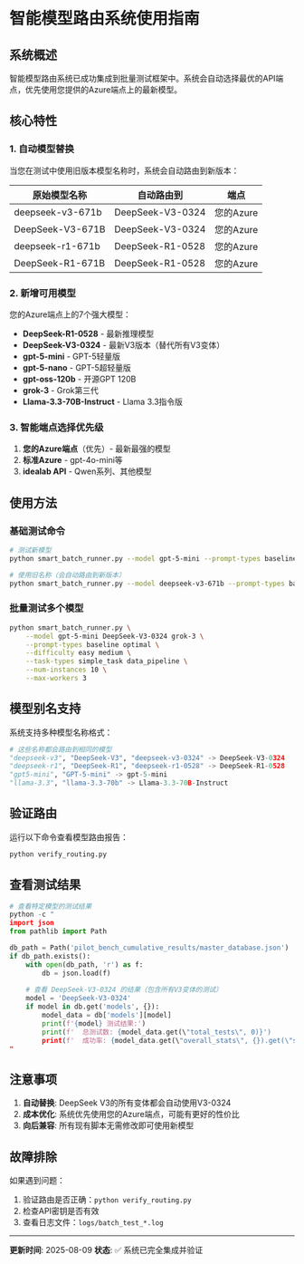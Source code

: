 # 智能模型路由系统使用指南

## 系统概述

智能模型路由系统已成功集成到批量测试框架中。系统会自动选择最优的API端点，优先使用您提供的Azure端点上的最新模型。

## 核心特性

### 1. 自动模型替换
当您在测试中使用旧版本模型名称时，系统会自动路由到新版本：

| 原始模型名称 | 自动路由到 | 端点 |
|------------|-----------|------|
| deepseek-v3-671b | DeepSeek-V3-0324 | 您的Azure |
| DeepSeek-V3-671B | DeepSeek-V3-0324 | 您的Azure |
| deepseek-r1-671b | DeepSeek-R1-0528 | 您的Azure |
| DeepSeek-R1-671B | DeepSeek-R1-0528 | 您的Azure |

### 2. 新增可用模型
您的Azure端点上的7个强大模型：

- **DeepSeek-R1-0528** - 最新推理模型
- **DeepSeek-V3-0324** - 最新V3版本（替代所有V3变体）
- **gpt-5-mini** - GPT-5轻量版
- **gpt-5-nano** - GPT-5超轻量版
- **gpt-oss-120b** - 开源GPT 120B
- **grok-3** - Grok第三代
- **Llama-3.3-70B-Instruct** - Llama 3.3指令版

### 3. 智能端点选择优先级

1. **您的Azure端点**（优先）- 最新最强的模型
2. **标准Azure** - gpt-4o-mini等
3. **idealab API** - Qwen系列、其他模型

## 使用方法

### 基础测试命令
```bash
# 测试新模型
python smart_batch_runner.py --model gpt-5-mini --prompt-types baseline --difficulty easy --task-types simple_task --num-instances 1

# 使用旧名称（会自动路由到新版本）
python smart_batch_runner.py --model deepseek-v3-671b --prompt-types baseline --difficulty easy --task-types simple_task --num-instances 1
```

### 批量测试多个模型
```bash
python smart_batch_runner.py \
    --model gpt-5-mini DeepSeek-V3-0324 grok-3 \
    --prompt-types baseline optimal \
    --difficulty easy medium \
    --task-types simple_task data_pipeline \
    --num-instances 10 \
    --max-workers 3
```

## 模型别名支持

系统支持多种模型名称格式：

```python
# 这些名称都会路由到相同的模型
"deepseek-v3", "DeepSeek-V3", "deepseek-v3-0324" -> DeepSeek-V3-0324
"deepseek-r1", "DeepSeek-R1", "deepseek-r1-0528" -> DeepSeek-R1-0528
"gpt5-mini", "GPT-5-mini" -> gpt-5-mini
"llama-3.3", "llama-3.3-70b" -> Llama-3.3-70B-Instruct
```

## 验证路由

运行以下命令查看模型路由报告：

```bash
python verify_routing.py
```

## 查看测试结果

```python
# 查看特定模型的测试结果
python -c "
import json
from pathlib import Path

db_path = Path('pilot_bench_cumulative_results/master_database.json')
if db_path.exists():
    with open(db_path, 'r') as f:
        db = json.load(f)
    
    # 查看 DeepSeek-V3-0324 的结果（包含所有V3变体的测试）
    model = 'DeepSeek-V3-0324'
    if model in db.get('models', {}):
        model_data = db['models'][model]
        print(f'{model} 测试结果:')
        print(f'  总测试数: {model_data.get(\"total_tests\", 0)}')
        print(f'  成功率: {model_data.get(\"overall_stats\", {}).get(\"success_rate\", 0):.2%}')
"
```

## 注意事项

1. **自动替换**: DeepSeek V3的所有变体都会自动使用V3-0324
2. **成本优化**: 系统优先使用您的Azure端点，可能有更好的性价比
3. **向后兼容**: 所有现有脚本无需修改即可使用新模型

## 故障排除

如果遇到问题：

1. 验证路由是否正确：`python verify_routing.py`
2. 检查API密钥是否有效
3. 查看日志文件：`logs/batch_test_*.log`

---

**更新时间**: 2025-08-09
**状态**: ✅ 系统已完全集成并验证